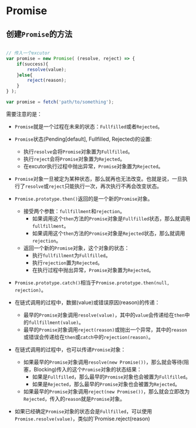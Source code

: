 # Promise

## 创建`Promise`的方法

```javascript

// 传入一个excutor
var promise = new Promise( (resolve, reject) => {
	if(success){
		resolve(value);
	}else{
		reject(reason);
	}
} );

var promise = fetch('path/to/something');

```

需要注意的是：

- `Promise`就是一个过程在未来的状态：`Fullfilled`或者`Rejected`。

- `Promise`状态(Pending[default], Fullfilled, Rejected)的设置:
	+ 执行`resolve`会将`Promise`对象置为`Fullfilled`。
	+ 执行`reject`会将`Promise`对象置为`Rejected`。
	+ 在excutor执行过程中抛出异常，`Promise`对象置为`Rejected`。
- `Promise`对象一旦被定为某种状态，那么就再也无法改变。也就是说，一旦执行了`resolve`或`reject`只能执行一次，再次执行不再会改变状态。

- `Promise.prototype.then()`返回的是一个新的`Promise`对象。
	+ 接受两个参数：`fullfillment`和`rejection`。
		* 如果调用这个`then`方法的`Promise`对象是`Fullfilled`状态，那么就调用`fullfillment`。
		* 如果调用这个`then`方法的`Promise`对象是`Rejected`状态，那么就调用`rejection`。
	+ 返回一个新的`Promise`对象，这个对象的状态：
		* 执行`fullfillment`为`Fullfilled`。
		* 执行`rejection`置为`Rejected`。
		* 在执行过程中抛出异常，`Promise`对象置为`Rejected`。
- `Promise.prototype.catch()`相当于`Promise.prototype.then(null, rejection)`。

- 在链式调用的过程中，数据(value)或错误原因(reason)的传递：
	+ 最早的`Promise`对象调用`resolve(value)`，其中的`value`会传递给在`then`中的`fullfillment(value)`。
	+ 最早的`Promise`对象调用`reject(reason)`或抛出一个异常，其中的`reason`或错误会传递给在`then`或`catch`中的`rejection(reason)`。

- 在链式调用的过程中，也可以传递`Promise`对象：
	+ 如果最早的`Promise`对象调用`resolve(new Promise())`，那么就会等待(阻塞，Blocking)传入的这个`Promise`对象的状态结果：
		* 如果是`Fullfilled`，那么最早的`Promise`对象也会被置为`Fullfilled`。
		* 如果是`Rejected`，那么最早的`Promise`对象也会被置为`Rejected`。
	+ 如果最早的`Promise`对象调用`reject(new Promise())`，那么就会立即改为`Rejected`，传入的`reason`就是`Promise`对象。

- 如果已经确定`Promise`对象的状态会是`Fullfilled`，可以使用`Promise.resolve(value)`，类似的`Promise.reject(reason)